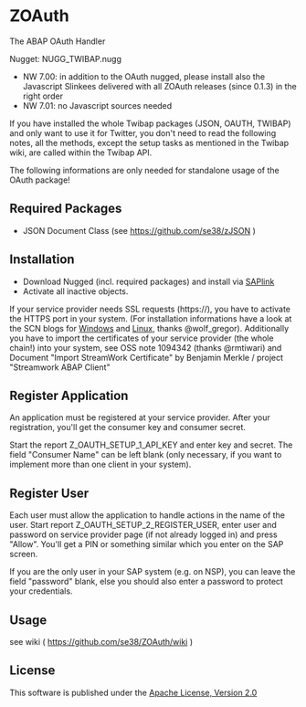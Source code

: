 # ZOAuth
The ABAP OAuth Handler
 
Nugget: NUGG_TWIBAP.nugg
 
* NW 7.00: in addition to the OAuth nugged, please install also the Javascript Slinkees delivered with all ZOAuth releases (since 0.1.3) in the right order
* NW 7.01: no Javascript sources needed
 
If you have installed the whole Twibap packages (JSON, OAUTH, TWIBAP) and only want to use it for Twitter, you don't need to read the following notes, all the methods, except the setup tasks as mentioned in the Twibap wiki, are called within the Twibap API.
 
The following informations are only needed for standalone usage of the OAuth package!
 
## Required Packages
* JSON Document Class (see https://github.com/se38/zJSON )
 
## Installation
* Download Nugged (incl. required packages) and install via [SAPlink](http://www.saplink.org)
* Activate all inactive objects.
 
If your service provider needs SSL requests (https://), you have to activate the HTTPS port in your system. (For installation informations have a look at the SCN blogs for [Windows](http://scn.sap.com/community/netweaver-as/blog/2005/10/11/setup-https-ssl-for-the-sneak-preview-sap-netweaver-04-abap-edition-on-windows) and [Linux](http://scn.sap.com/community/netweaver-as/blog/2005/04/01/setup-https-for-the-sap-netweaver-testdrive-sr1-on-linux), thanks @wolf_gregor). Additionally you have to import the certificates of your service provider (the whole chain!) into your system, see OSS note 1094342 (thanks @rmtiwari) and Document "Import StreamWork Certificate" by Benjamin Merkle / project "Streamwork ABAP Client"
 
## Register Application
An application must be registered at your service provider. After your registration, you'll get the consumer key and consumer secret.
 
Start the report Z_OAUTH_SETUP_1_API_KEY and enter key and secret. The field "Consumer Name" can be left blank (only necessary, if you want to implement more than one client in your system).
 
## Register User
Each user must allow the application to handle actions in the name of the user. Start report Z_OAUTH_SETUP_2_REGISTER_USER, enter user and password on service provider page (if not already logged in) and press "Allow". You'll get a PIN or something similar which you enter on the SAP screen.
 
If you are the only user in your SAP system (e.g. on NSP), you can leave the field "password" blank, else you should also enter a password to protect your credentials.

## Usage
see wiki ( https://github.com/se38/ZOAuth/wiki )

## License
This software is published under the [Apache License, Version 2.0](http://www.apache.org/licenses/LICENSE-2.0.html)
